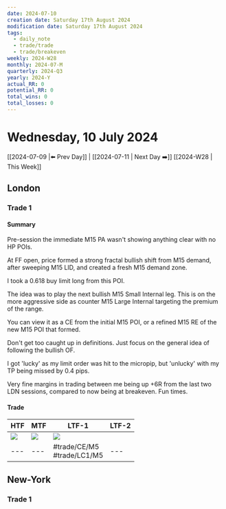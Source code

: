 ```yaml
---
date: 2024-07-10
creation date: Saturday 17th August 2024
modification date: Saturday 17th August 2024
tags:
  - daily_note
  - trade/trade
  - trade/breakeven
weekly: 2024-W28
monthly: 2024-07-M
quarterly: 2024-Q3
yearly: 2024-Y
actual_RR: 0
potential_RR: 0
total_wins: 0
total_losses: 0
---
```

# Wednesday, 10 July 2024

 [[2024-07-09 |⬅️ Prev Day]] | [[2024-07-11 | Next Day ➡️]] [[2024-W28 | This Week]]

## London 
### Trade 1
#### Summary
Pre-session the immediate M15 PA wasn't showing anything clear with no HP POIs.

At FF open, price formed a strong fractal bullish shift from M15 demand, after sweeping M15 LID, and created a fresh M15 demand zone.

I took a 0.618 buy limit long from this POI.

The idea was to play the next bullish M15 Small Internal leg. This is on the more aggressive side as counter M15 Large Internal targeting the premium of the range.

You can view it as a CE from the initial M15 POI, or a refined M15 RE of the new M15 POI that formed.

Don't get too caught up in definitions. Just focus on the general idea of following the bullish OF.

I got 'lucky' as my limit order was hit to the micropip, but 'unlucky' with my TP being missed by 0.4 pips.

Very fine margins in trading between me being up +6R from the last two LDN sessions, compared to now being at breakeven. Fun times.
#### Trade
| HTF                                                      | MTF                                                      | LTF-1                                                    | LTF-2 |
| -------------------------------------------------------- | -------------------------------------------------------- | -------------------------------------------------------- | ----- |
| ![](https://s3.tradingview.com/snapshots/d/DVtjrwDu.png) | ![](https://s3.tradingview.com/snapshots/i/iNFsPAW3.png) | ![](https://s3.tradingview.com/snapshots/v/vCRA0XCK.png) | ![]() |
| ---                                                      | ---                                                      | #trade/CE/M5 <br> #trade/LC1/M5                                                       | ---   |

## New-York
### Trade 1
